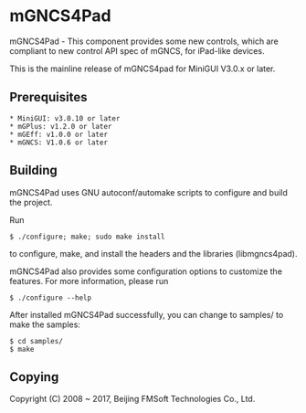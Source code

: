 # mGNCS4Pad

mGNCS4Pad - This component provides some new controls, which are compliant
to new control API spec of mGNCS, for iPad-like devices.

This is the mainline release of mGNCS4pad for MiniGUI V3.0.x or later.

## Prerequisites

    * MiniGUI: v3.0.10 or later
    * mGPlus: v1.2.0 or later
    * mGEff: v1.0.0 or later
    * mGNCS: V1.0.6 or later

## Building

mGNCS4Pad uses GNU autoconf/automake scripts to configure and build the project.

Run

    $ ./configure; make; sudo make install

to configure, make, and install the headers and the libraries (libmgncs4pad).

mGNCS4Pad also provides some configuration options to customize the features.
For more information, please run

    $ ./configure --help

After installed mGNCS4Pad successfully, you can change to samples/ to make
the samples:

    $ cd samples/
    $ make

## Copying

Copyright (C) 2008 ~ 2017, Beijing FMSoft Technologies Co., Ltd.


